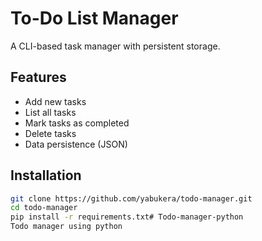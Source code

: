 # To-Do List Manager

A CLI-based task manager with persistent storage.

## Features
- Add new tasks
- List all tasks
- Mark tasks as completed
- Delete tasks
- Data persistence (JSON)

## Installation
```bash
git clone https://github.com/yabukera/todo-manager.git
cd todo-manager
pip install -r requirements.txt# Todo-manager-python
Todo manager using python

